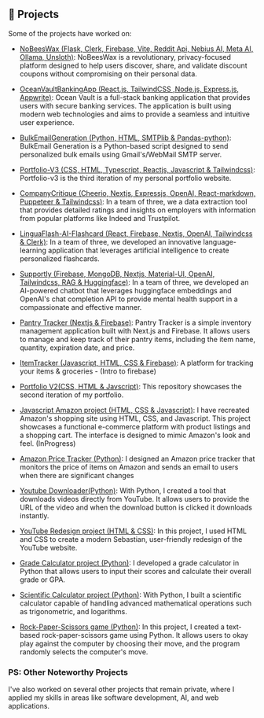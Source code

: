  ## 📖 Projects
 Some of the projects have worked on:
 - [NoBeesWax (Flask, Clerk, Firebase, Vite, Reddit Api, Nebius AI, Meta AI, Ollama, Unsloth)](https://github.com/Warfarian/NoBeesWax):
   NoBeesWax is a revolutionary, privacy-focused platform designed to help users discover, share, and validate discount coupons without compromising on their personal data. 
 
 - [OceanVaultBankingApp (React.js, TailwindCSS ,Node.js, Express.js, Appwrite)](https://github.com/tobilobasalawu/ocean-vault.git):
   Ocean Vault is a full-stack banking application that provides users with secure banking services. The application is built using modern web technologies and aims to provide a seamless and intuitive user experience. 
 
 - [BulkEmailGeneration (Python, HTML, SMTPlib & Pandas-python)](https://github.com/tobilobasalawu/BulkEmailGeneration):
   BulkEmail Generation is a Python-based script designed to send personalized bulk emails using Gmail's/WebMail SMTP server.
 
 - [Portfolio-V3 (CSS, HTML, Typescript, Reactjs, Javascript & Tailwindcss)](https://github.com/tobilobasalawu/portfolio-v3):
   Portfolio-v3 is the third iteration of my personal portfolio website.
 
 - [CompanyCritique (Cheerio, Nextjs, Expressjs, OpenAI, React-markdown, Puppeteer & Tailwindcss)](https://github.com/VriaA/CompanyCritique):
   In a team of three, we a data extraction tool that provides detailed ratings and insights on employers with information from popular platforms like Indeed and Trustpilot.
 
 - [LinguaFlash-AI-Flashcard (React, Firebase, Nextjs, OpenAI, Tailwindcss & Clerk)](https://github.com/tobilobasalawu/LinguaFlash-AI-Flashcard):
   In a team of three, we developed an innovative language-learning application that leverages artificial intelligence to create personalized flashcards.
 
 - [Supportly (Firebase, MongoDB, Nextjs, Material-UI, OpenAI, Tailwindcss, RAG & Huggingface)](https://github.com/VriaA/Supportly):
   In a team of three, we developed an AI-powered chatbot that leverages huggingface embeddings and OpenAI's chat completion API to provide mental health support in a compassionate and effective manner.
 
 - [Pantry Tracker (Nextjs & Firebase)](https://github.com/tobilobasalawu/pantryTracker):
   Pantry Tracker is a simple inventory management application built with Next.js and Firebase. It allows users to manage and keep track of their pantry items, including the item name, quantity, expiration date, and price.

- [ItemTracker (Javascript, HTML, CSS & Firebase)](https://github.com/tobilobasalawu/ItemTracker):
   A platform for tracking your items & groceries - (Intro to firebase)

 - [Portfolio V2(CSS, HTML & Javscript)](https://github.com/tobilobasalawu/portfolio-v2):
   This repository showcases the second iteration of my portfolio.
 
 - [Javascript Amazon project (HTML, CSS & Javascript)](https://github.com/tobilobasalawu/javascript-amazon-project):
   I have recreated Amazon's shopping site using HTML, CSS, and Javascript. This project showcases a functional e-commerce platform with product listings and a shopping cart. The interface is designed to mimic Amazon's look and feel. (InProgress)

 - [Amazon Price Tracker (Python)](https://github.com/tobilobasalawu/Amazon_price_tracker):
    I designed an Amazon price tracker that monitors the price of items on Amazon and sends an email to users when there are significant changes

- [Youtube Downloader(Python)](https://github.com/tobilobasalawu/youtubeDownloader):
   With Python, I created a tool that downloads videos directly from YouTube. It allows users to provide the URL of the video and when the download button is clicked it downloads instantly.
 
- [YouTube Redesign project (HTML & CSS)](https://github.com/tobilobasalawu/youtuberedesign):
    In this project, I used HTML and CSS to create a modern Sebastian, user-friendly redesign of the YouTube website.

- [Grade Calculator project (Python)](https://github.com/tobilobasalawu/mini_python_programs/blob/main/Grade_Calculator_updated.py):
    I developed a grade calculator in Python that allows users to input their scores and calculate their overall grade or GPA.

- [Scientific Calculator project (Python)](https://github.com/tobilobasalawu/mini_python_programs/blob/main/Scientifc_Calculator.py):
    With Python, I built a scientific calculator capable of handling advanced mathematical operations such as trigonometric, and logarithms.

- [Rock-Paper-Scissors game (Python)](https://github.com/tobilobasalawu/mini_python_programs/blob/main/Rock-Paper-Scissors%20game.py):
    In this project, I created a text-based rock-paper-scissors game using Python. It allows users to okay play against the computer by choosing their move, and the program randomly selects the computer's move.

### PS: Other Noteworthy Projects
I've also worked on several other projects that remain private, where I applied my skills in areas like software development, AI, and web applications.

